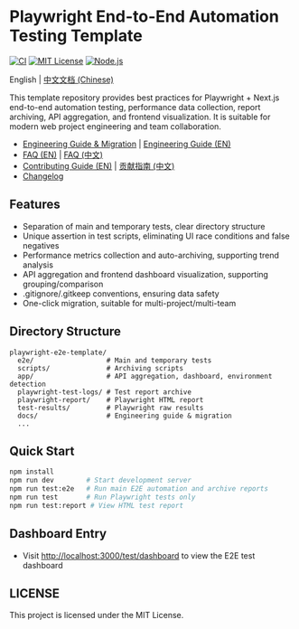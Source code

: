 # Playwright End-to-End Automation Testing Template

[![CI](https://github.com/recohcity/playwright-e2e-template/actions/workflows/playwright.yml/badge.svg)](https://github.com/recohcity/playwright-e2e-template/actions)
[![MIT License](https://img.shields.io/badge/license-MIT-green.svg)](LICENSE)
[![Node.js](https://img.shields.io/badge/node-%3E=18.0.0-blue.svg)](https://nodejs.org/)

English | [中文文档 (Chinese)](README.zh-CN.md)

This template repository provides best practices for Playwright + Next.js end-to-end automation testing, performance data collection, report archiving, API aggregation, and frontend visualization. It is suitable for modern web project engineering and team collaboration.

- [Engineering Guide & Migration](docs/automated_testing_workflow.md) | [Engineering Guide (EN)](docs/automated_testing_workflow.en.md)
- [FAQ (EN)](docs/FAQ.en.md) | [FAQ (中文)](docs/FAQ.zh-CN.md)
- [Contributing Guide (EN)](CONTRIBUTING.en.md) | [贡献指南 (中文)](CONTRIBUTING.zh-CN.md)
- [Changelog](CHANGELOG.md)

## Features
- Separation of main and temporary tests, clear directory structure
- Unique assertion in test scripts, eliminating UI race conditions and false negatives
- Performance metrics collection and auto-archiving, supporting trend analysis
- API aggregation and frontend dashboard visualization, supporting grouping/comparison
- .gitignore/.gitkeep conventions, ensuring data safety
- One-click migration, suitable for multi-project/multi-team

## Directory Structure
```
playwright-e2e-template/
  e2e/                  # Main and temporary tests
  scripts/              # Archiving scripts
  app/                  # API aggregation, dashboard, environment detection
  playwright-test-logs/ # Test report archive
  playwright-report/    # Playwright HTML report
  test-results/         # Playwright raw results
  docs/                 # Engineering guide & migration
  ...
```

## Quick Start
```bash
npm install
npm run dev        # Start development server
npm run test:e2e   # Run main E2E automation and archive reports
npm run test       # Run Playwright tests only
npm run test:report # View HTML test report
```

## Dashboard Entry
- Visit [http://localhost:3000/test/dashboard](http://localhost:3000/test/dashboard) to view the E2E test dashboard

## LICENSE
This project is licensed under the MIT License.
